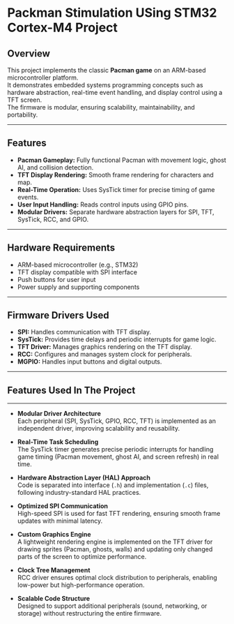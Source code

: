 # Packman Stimulation USing STM32 Cortex-M4 Project

## Overview
This project implements the classic **Pacman game** on an ARM-based microcontroller platform.  
It demonstrates embedded systems programming concepts such as hardware abstraction, real-time event handling, and display control using a TFT screen.  
The firmware is modular, ensuring scalability, maintainability, and portability.

---

## Features
- **Pacman Gameplay:** Fully functional Pacman with movement logic, ghost AI, and collision detection.  
- **TFT Display Rendering:** Smooth frame rendering for characters and map.  
- **Real-Time Operation:** Uses SysTick timer for precise timing of game events.  
- **User Input Handling:** Reads control inputs using GPIO pins.  
- **Modular Drivers:** Separate hardware abstraction layers for SPI, TFT, SysTick, RCC, and GPIO.

---

## Hardware Requirements
- ARM-based microcontroller (e.g., STM32)  
- TFT display compatible with SPI interface  
- Push buttons for user input  
- Power supply and supporting components  

---

## Firmware Drivers Used
- **SPI:** Handles communication with TFT display.  
- **SysTick:** Provides time delays and periodic interrupts for game logic.  
- **TFT Driver:** Manages graphics rendering on the TFT display.  
- **RCC:** Configures and manages system clock for peripherals.  
- **MGPIO:** Handles input buttons and digital outputs.

---
## Features Used In The Project
---------------------------------
- **Modular Driver Architecture**  
  Each peripheral (SPI, SysTick, GPIO, RCC, TFT) is implemented as an independent driver, improving scalability and reusability.

- **Real-Time Task Scheduling**  
  The SysTick timer generates precise periodic interrupts for handling game timing (Pacman movement, ghost AI, and screen refresh) in real time.

- **Hardware Abstraction Layer (HAL) Approach**  
  Code is separated into interface (`.h`) and implementation (`.c`) files, following industry-standard HAL practices.

- **Optimized SPI Communication**  
  High-speed SPI is used for fast TFT rendering, ensuring smooth frame updates with minimal latency.

- **Custom Graphics Engine**  
  A lightweight rendering engine is implemented on the TFT driver for drawing sprites (Pacman, ghosts, walls) and updating only changed parts of the screen to optimize performance.

- **Clock Tree Management**  
  RCC driver ensures optimal clock distribution to peripherals, enabling low-power but high-performance operation.

- **Scalable Code Structure**  
  Designed to support additional peripherals (sound, networking, or storage) without restructuring the entire firmware.
